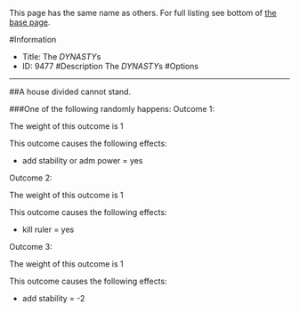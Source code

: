 This page has the same name as others. For full listing see bottom of [the base page](the_dynasty.md).

#Information
 - Title: The $DYNASTY$s
 - ID: 9477
#Description
The $DYNASTY$s
#Options

___
##A house divided cannot stand.

###One of the following randomly happens:
Outcome 1:

The weight of this outcome is 1

This outcome causes the following effects:<ul><li>add stability or adm power = yes</li></ul>
Outcome 2:

The weight of this outcome is 1

This outcome causes the following effects:<ul><li>kill ruler = yes</li></ul>
Outcome 3:

The weight of this outcome is 1

This outcome causes the following effects:<ul><li>add stability = -2</li></ul>
